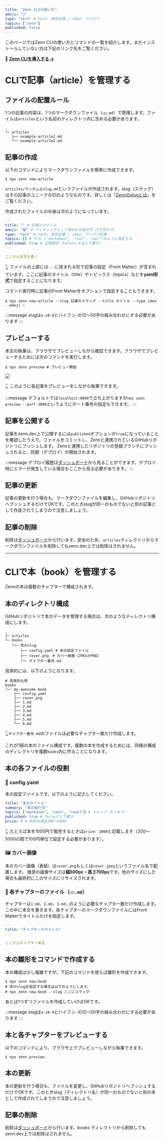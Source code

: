 ```yaml
---
title: "Zenn CLIの使い方"
emoji: "🔨"
type: "tech" # tech: 技術記事 / idea: アイデア
topics: ["zenn"]
published: false
---
```


このページではZenn CLIの使い方とコマンドの一覧を紹介します。まだインストールしていない方は下記のリンク先をご覧ください。

📘 **[Zenn CLIを導入する →](/zenn/articles/install-zenn-cli)**

# CLIで記事（article）を管理する

## ファイルの配置ルール
1つの記事の内容は、1つのマークダウンファイル（`◯◯.md`）で管理します。ファイルは`articles`という名前のディレクトリ内に含める必要があります。

```
.
└─ articles
   ├── example-article1.md
   └── example-article2.md
```

## 記事の作成
以下のコマンドによりマークダウンファイルを簡単に作成できます。

```shell
$ npx zenn new:article
```

`articles/ランダムなslug.md`というファイルが作成されます。slug（スラッグ）はその記事のユニークなIDのようなものです。詳しくは「[Zennのslugとは](/zenn/articles/what-is-slug)」をご覧ください。


作成されたファイルの中身は次のようになっています。

```yaml
---
title: "" # 記事のタイトル
emoji: "😸" # アイキャッチとして使われる絵文字（1文字だけ）
type: "tech" # tech: 技術記事 / idea: アイデア記事
topics: [] # タグ。["markdown", "rust", "aws"]のように指定する
published: true # 公開設定（falseにすると下書き）
---

ここから本文を書く
```

👆 ファイルの上部には`---`に挟まれる形で記事の設定（Front Matter）が含まれています。ここに記事のタイトル（title）やトピックス（topics）などを**yaml形式**で指定することになります。



コマンド実行時に記事のFront Matterをオプションで指定することもできます。

```shell
$ npx zenn new:article --slug 記事のスラッグ --title タイトル --type idea --emoji ✨ 
```

:::message
slugは`a-z0-9`とハイフン`-`の12〜50字の組み合わせにする必要があります
:::


## プレビューする
本文の執筆は、ブラウザでプレビューしながら確認できます。ブラウザでプレビューするためには次のコマンドを実行します。

```shell
$ npx zenn preview # プレビュー開始
```

![](https://storage.googleapis.com/zenn-user-upload/jix99kz8oao4czphw2ogxm5sup9s)

👆 このように各記事をプレビューをしながら執筆できます。

:::message
デフォルトでは`localhost:8000`で立ち上がりますが`npx zenn preview --port 3000`というようにポート番号の指定もできます。
:::

## 記事を公開する
記事をzenn.dev上で公開するには`published`オプションが`true`になっていることを確認したうえで、ファイルをコミットし、Zennと連携されているGitHubリポジトリにプッシュします。
Zennと連携したリポジトリの登録ブランチにプッシュされると、同期（デプロイ）が開始されます。

:::message
デプロイ履歴は[ダッシュボード](/dashboard/deploys)から見ることができます。デプロイ時にエラーが発生している場合もここから見る必要があります。
:::

## 記事の更新
記事の更新を行う場合も、マークダウンファイルを編集し、GitHubリポジトリへプッシュするだけでOKです。このときslugが同一のものでないと別の記事として作成されてしまうので注意しましょう。

## 記事の削除
削除は[ダッシュボード](/dashboard)から行います。安全のため、`articles`ディレクトリからマークダウンファイルを削除してもzenn.dev上では削除はされません。

----

# CLIで本（book）を管理する
Zennの本は複数のチャプターで構成されます。

## 本のディレクトリ構成

GitHubリポジトリで本のデータを管理する場合は、次のようなディレクトリ構成にします。

```shell
.
├─ articles
└─ books
   └── 本のslug
       ├── config.yaml # 本の設定ファイル
       ├── cover.png　# カバー画像（JPEGかPNG）
       └── チャプター番号.md
```


具体的には、以下のようになります。

```shell
# 具体的な例
books
└── my-awesome-book
    ├── config.yaml
    ├── cover.png
    ├── 1.md
    ├── 2.md
    ├── 3.md
    ├── 4.md
    ├── 5.md
    └── 6.md
``` 

👆`チャプター番号.md`のファイルは必要なチャプター数だけ作成します。

これが1冊の本のファイル構成です。複数の本を作成するためには、同様の構成のディレクトリを複数`books`内に作ることになります。

## 本の各ファイルの役割

### 📄 config.yaml
本の設定ファイルです。以下のように記入してください。

```yaml
title: "本のタイトル"
summary: "本の紹介文"
topics: ["markdown", "zenn", "react"] # トピック（5つまで）
published: true # falseだと下書き
price: 0 # 有料の場合200〜5000
```
👆 たとえば本を1000円で販売するときは`price: 1000`と記載します（200〜5000の間で100円単位で設定する必要があります）。

### 🖼️ カバー画像
本のカバー画像（表紙）は`cover.png`もしくは`cover.jpeg`というファイル名で配置します。
推奨の画像サイズは**幅500px・高さ700px**です。他のサイズにした場合も最終的にこのサイズにリサイズされます。

### 📄 各チャプターのファイル（`◯◯.md`）
チャプターは`1.md`、`2.md`、`3.md`...のように必要なチャプター数だけ作成します。この中に本文を書きます。各チャプターのマークダウンファイルにはFront Matterでタイトルだけを指定します。

```yaml
---
title: "チャプターのタイトル"
---

ここからチャプター本文
```

## 本の雛形をコマンドで作成する

本の構成は少し複雑ですが、下記のコマンドを使えば雛形を作成できます。

```shell
$ npx zenn new:book
# 本のslugを指定する場合は以下のようにします。
# npx zenn new:book --slug ここにスラッグ
```

あとは1つずつファイルを作成していけばOKです。

:::message
slugは`a-z0-9`とハイフン`-`の12〜50字の組み合わせにする必要があります
:::

## 本と各チャプターをプレビューする

以下のコマンドにより、ブラウザ上でプレビューしながら執筆できます。

```shell
$ npx zenn preview
```

## 本の更新
本の更新を行う場合も、ファイルを変更し、GitHubリポジトリへプッシュするだけでOKです。このときslug（ディレクトリ名）が同一のものでないと別の本として作成されてしまうので注意しましょう。

## 記事の削除
削除は[ダッシュボード](/dashboard)から行います。books`ディレクトリから削除してもzenn.dev上では削除はされません。

